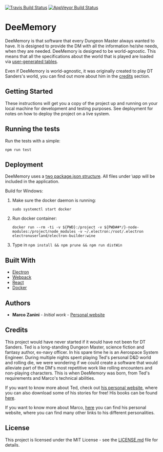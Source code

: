 [![Travis Build Status](https://travis-ci.org/mzanini/DeeMemory.svg?branch=master)](https://travis-ci.org/mzanini/DeeMemory)
[![AppVeyor Build Status](https://ci.appveyor.com/api/projects/status/8gnefkiu0lp7d2dl/branch/master?svg=true)](https://ci.appveyor.com/project/mzanini/deememory/branch/master)


# DeeMemory

DeeMemory is that software that every Dungeon Master always wanted to have. It is designed to provide the DM with all the information he/she needs, when they are needed. DeeMemory is designed to be world-agnostic. This means that all the specifications about the world that is played are loaded via [user-generated tables](docs/Tables.md).

Even if DeeMemory is world-agnostic, it was originally created to play DT Sanders's world, you can find out more about him in the [credits](#credits) section.

## Getting Started

These instructions will get you a copy of the project up and running on your local machine for development and testing purposes. See deployment for notes on how to deploy the project on a live system.

## Running the tests

Run the tests with a simple:
```
npm run test
```
## Deployment

DeeMemory uses a [two package.json structure](https://github.com/electron-userland/electron-builder/wiki/Two-package.json-Structure). All files under \app will be included in the application.

Build for Windows:

1. Make sure the docker daemon is running:
    ```
    sudo systemctl start docker
    ```
2. Run docker container:

   ```
   docker run --rm -ti -v ${PWD}:/project -v ${PWD##*/}-node-modules:/project/node_modules -v ~/.electron:/root/.electron electronuserland/electron-builder:wine
   ```

3. Type in `npm install && npm prune && npm run distWin`

## Built With

* [Electron](http://electron.atom.io/)
* [Webpack](https://webpack.github.io/)
* [React](https://facebook.github.io/react/)
* [Docker](https://www.docker.com/)

## Authors

* **Marco Zanini** - *Initial work* - [Personal website](https://www.marcozanini.it)

## Credits
This project would have never started if it would have not been for DT Sanders. Ted is a long-standing Dungeon Master, science fiction and fantasy author, ex-navy officer. In his spare time he is an Aerospace System Engineer. During multiple nights spent playing Ted's personal D&D world and rolling die, we were wondering if we could create a software that would alleviate part of the DM's most repetitive work like rolling encounters and non-playing characters. This is when DeeMemory was born, from Ted's requirements and Marco's technical abilities.

If you want to know more about Ted, check out [his personal website](http://www.dtsanders.com/about-sanders/), where you can also download some of his stories for free! His books can be found [here](https://www.amazon.com/D-T-Sanders/e/B015NI7XSK).

If you want to know more about Marco, [here](https://www.marcozanini.it) you can find his personal website, where you can find many other links to his different personalities.

## License

This project is licensed under the MIT License - see the [LICENSE.md](LICENSE.md) file for details.
